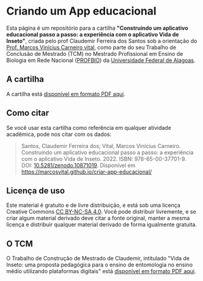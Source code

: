 # Criando um App educacional
Esta página é um repositório para a cartilha **"Construindo um aplicativo educacional passo a passo: a experiência com o aplicativo Vida de Inseto"**, criada pelo prof Claudemir Ferreira dos Santos sob a orientação do [Prof. Marcos Vinícius Carneiro vital](https://linktr.ee/marcosvital), como parte do seu Trabalho de Conclusão de Mestrado (TCM) no Mestrado Profissional em Ensino de Biologia em Rede Nacional ([PROFBIO](https://www.profbio.ufmg.br)) da [Universidade Federal de Alagoas](https://ufal.br).

## A cartilha
A cartilha está [disponível em formato PDF aqui](https://github.com/marcosvital/criar-app-educacional/blob/main/arquivos/Construindo%20um%20aplicativo%20educacional%20passo%20a%20passo%20-%20Vida%20de%20Inseto.pdf).

## Como citar
Se você usar esta cartilha como referência em qualquer atividade acadêmica, pode nos citar com os dados:
> Santos, Claudemir Ferreira dos; Vital, Marcos Vinícius Carneiro. Construindo um aplicativo educacional passo a passo: a experiência com o aplicativo Vida de Inseto. 2022. ISBN: 978-65-00-37701-9. DOI: [10.5281/zenodo.10871019](https://zenodo.org/records/10871019). Disponível em <https://marcosvital.github.io/criar-app-educacional/>

## Licença de uso
Este material é  gratuito e de livre distribuição, e está sob uma licença Creative Commons [CC BY-NC-SA 4.0](https://creativecommons.org/licenses/by-nc-sa/4.0/deed.pt-br). Você pode distribuir livremente, e  se criar algum material derivado deve citar a fonte original, manter a mesma licença e distribuir qualquer material derivado de forma igualmente gratuita.

## O TCM 
O Trabalho de Construção de Mestrado de Claudemir, intitulado "Vida de Inseto: uma proposta pedagógica para o ensino de entomologia no ensino médio utilizando plataformas digitais" está [disponível em formato PDF aqui](https://github.com/marcosvital/criar-app-educacional/blob/main/arquivos/TCM-PROFBIO-CLAUDEMIR_FERREIRA_DOS_SANTOS-FINAL.pdf).
